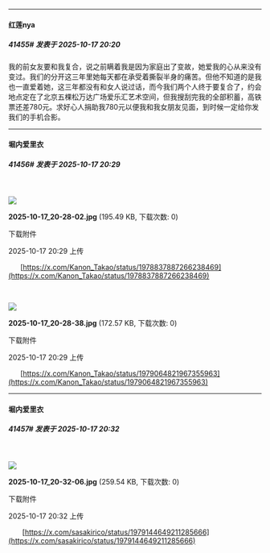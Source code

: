 ﻿
*****

####  红莲nya  
##### 41455#       发表于 2025-10-17 20:20

我的前女友要和我复合，说之前瞒着我是因为家庭出了变故，她爱我的心从来没有变过。我们的分开这三年里她每天都在承受着撕裂半身的痛苦。但他不知道的是我也一直爱着她，这三年都没有和女人说过话，而今我们两个人终于要复合了，约会地点定在了北京五棵松万达广场爱乐汇艺术空间，但我搜刮完我的全部积蓄，高铁票还差780元。求好心人捐助我780元以便我和我女朋友见面，到时候一定给你发我们的手机合影。


*****

####  堀内爱里衣  
##### 41456#       发表于 2025-10-17 20:29

      

<img src="https://img.stage1st.com/forum/202510/17/202937y2rn7ujnr1467k1y.jpg" referrerpolicy="no-referrer">

<strong>2025-10-17_20-28-02.jpg</strong> (195.49 KB, 下载次数: 0)

下载附件

2025-10-17 20:29 上传

      [https://x.com/Kanon_Takao/status/1978837887266238469](https://x.com/Kanon_Takao/status/1978837887266238469)

      

<img src="https://img.stage1st.com/forum/202510/17/202937vpyp9mwvvyuyycoo.jpg" referrerpolicy="no-referrer">

<strong>2025-10-17_20-28-38.jpg</strong> (172.57 KB, 下载次数: 0)

下载附件

2025-10-17 20:29 上传

      [https://x.com/Kanon_Takao/status/1979064821967355963](https://x.com/Kanon_Takao/status/1979064821967355963)

*****

####  堀内爱里衣  
##### 41457#       发表于 2025-10-17 20:32

       

<img src="https://img.stage1st.com/forum/202510/17/203246gxeenu9ezexgqnzg.jpg" referrerpolicy="no-referrer">

<strong>2025-10-17_20-32-06.jpg</strong> (259.54 KB, 下载次数: 0)

下载附件

2025-10-17 20:32 上传

       [https://x.com/sasakirico/status/1979144649211285666](https://x.com/sasakirico/status/1979144649211285666)

